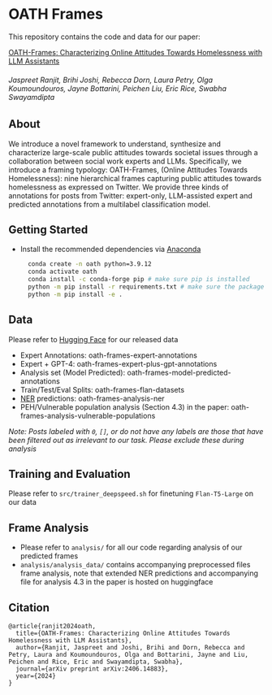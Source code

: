 # OATH Frames

This repository contains the code and data for our paper: 

[OATH-Frames: Characterizing Online Attitudes Towards Homelessness with LLM Assistants](https://arxiv.org/abs/2406.14883)

<h6> Jaspreet Ranjit, Brihi Joshi, Rebecca Dorn, Laura Petry, Olga Koumoundouros, Jayne Bottarini, Peichen Liu, Eric Rice, Swabha Swayamdipta</h6>

## About
We introduce a novel framework to understand, synthesize and characterize large-scale public attitudes towards societal issues through a collaboration between social work experts and LLMs. Specifically, we introduce a framing typology: OATH-Frames, (Online Attitudes Towards Homelessness): nine hierarchical frames capturing public attitudes towards homelessness as expressed on Twitter. We provide three kinds of annotations for posts from Twitter: expert-only, LLM-assisted expert and predicted annotations from a multilabel classification model.
## Getting Started
* Install the recommended dependencies via [Anaconda](https://www.anaconda.com/download/)
  ```bash
    conda create -n oath python=3.9.12
    conda activate oath
    conda install -c conda-forge pip # make sure pip is installed
    python -m pip install -r requirements.txt # make sure the packages are installed in the specific conda environment
    python -m pip install -e .
  ```
## Data
Please refer to [Hugging Face](https://huggingface.co/collections/dill-lab/oath-frames-66750459b31a31445bd1d67a) for our released data
* Expert Annotations: oath-frames-expert-annotations
* Expert + GPT-4: oath-frames-expert-plus-gpt-annotations
* Analysis set (Model Predicted): oath-frames-model-predicted-annotations
* Train/Test/Eval Splits: oath-frames-flan-datasets
* [NER](https://huggingface.co/cjber/reddit-ner-place_names) predictions: oath-frames-analysis-ner 
* PEH/Vulnerable population analysis (Section 4.3) in the paper: oath-frames-analysis-vulnerable-populations
  
*Note: Posts labeled with `0`, `[]`, or do not have any labels are those that have been filtered out as irrelevant to our task. Please exclude these during analysis* 
## Training and Evaluation
Please refer to `src/trainer_deepspeed.sh` for finetuning `Flan-T5-Large` on our data

## Frame Analysis
* Please refer to `analysis/` for all our code regarding analysis of our predicted frames
* `analysis/analysis_data/` contains accompanying preprocessed files frame analysis, note that extended NER predictions and accompanying file for analysis 4.3 in the paper is hosted on huggingface

## Citation
```
@article{ranjit2024oath,
  title={OATH-Frames: Characterizing Online Attitudes Towards Homelessness with LLM Assistants},
  author={Ranjit, Jaspreet and Joshi, Brihi and Dorn, Rebecca and Petry, Laura and Koumoundouros, Olga and Bottarini, Jayne and Liu, Peichen and Rice, Eric and Swayamdipta, Swabha},
  journal={arXiv preprint arXiv:2406.14883},
  year={2024}
}
```

